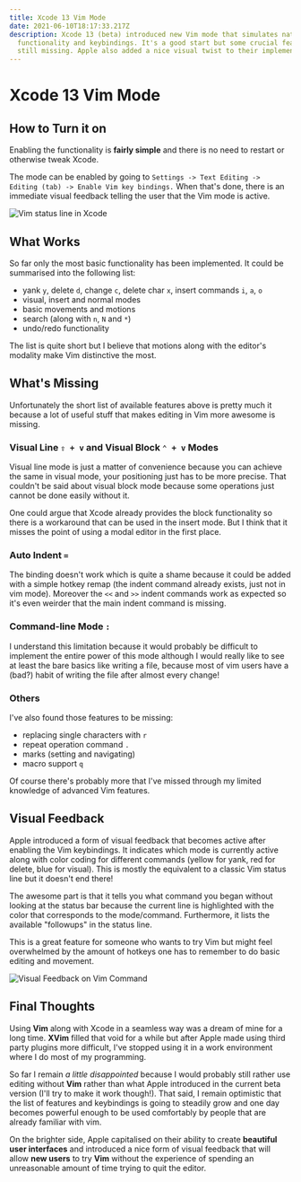 ```yaml
---
title: Xcode 13 Vim Mode
date: 2021-06-10T18:17:33.217Z
description: Xcode 13 (beta) introduced new Vim mode that simulates native Vim
  functionality and keybindings. It's a good start but some crucial features are
  still missing. Apple also added a nice visual twist to their implementation.
---
```

# Xcode 13 Vim Mode

## How to Turn it on

Enabling the functionality is **fairly simple** and there is no need to restart or otherwise tweak Xcode.

The mode can be enabled by going to `Settings -> Text Editing -> Editing (tab) -> Enable Vim key bindings.` When that's done, there is an immediate visual feedback telling the user that the Vim mode is active.

![Vim status line in Xcode](img/screenshot-2021-06-10-at-19.10.11.png "Vim Status Line in Xcode")

## What Works

So far only the most basic functionality has been implemented. It could be summarised into the following list:

* yank `y`, delete `d`, change `c`, delete char `x`, insert commands `i`, `a`, `o`
* visual, insert and normal modes
* basic movements and motions
* search (along with `n`, `N` and `*`)
* undo/redo functionality

The list is quite short but I believe that motions along with the editor's modality make Vim distinctive the most.

## What's Missing

Unfortunately the short list of available features above is pretty much it because a lot of useful stuff that makes editing in Vim more awesome is missing.

### Visual Line `⇧ + v` and Visual Block `⌃ + v` Modes

Visual line mode is just a matter of convenience because you can achieve the same in visual mode, your positioning just has to be more precise. That couldn't be said about visual block mode because some operations just cannot be done easily without it.

One could argue that Xcode already provides the block functionality so there is a workaround that can be used in the insert mode. But I think that it misses the point of using a modal editor in the first place.

### Auto Indent `=`

The binding doesn't work which is quite a shame because it could be added with a simple hotkey remap (the indent command already exists, just not in vim mode). Moreover the `<<` and `>>` indent commands work as expected so it's even weirder that the main indent command is missing.

### Command-line Mode `:`

I understand this limitation because it would probably be difficult to implement the entire power of this mode although I would really like to see at least the bare basics like writing a file, because most of vim users have a (bad?) habit of writing the file after almost every change!

### Others

I've also found those features to be missing:

* replacing single characters with `r`
* repeat operation command `.`
* marks (setting and navigating)
* macro support `q`

Of course there's probably more that I've missed through my limited knowledge of advanced Vim features.

## Visual Feedback

Apple introduced a form of visual feedback that becomes active after enabling the Vim keybindings. It indicates which mode is currently active along with color coding for different commands (yellow for yank, red for delete, blue for visual). This is mostly the equivalent to a classic Vim status line but it doesn't end there!

The awesome part is that it tells you what command you began without looking at the status bar because the current line is highlighted with the color that corresponds to the mode/command. Furthermore, it lists the available "followups" in the status line.

This is a great feature for someone who wants to try Vim but might feel overwhelmed by the amount of hotkeys one has to remember to do basic editing and movement.

![Visual Feedback on Vim Command](img/screenshot-2021-06-10-at-19.22.01.png "Visual Feedback after Beginning a Vim Command")

## Final Thoughts

Using **Vim** along with Xcode in a seamless way was a dream of mine for a long time. **XVim** filled that void for a while but after Apple made using third party plugins more difficult, I've stopped using it in a work environment where I do most of my programming.

So far I remain *a little disappointed* because I would probably still rather use editing without **Vim** rather than what Apple introduced in the current beta version (I'll try to make it work though!). That said, I remain optimistic that the list of features and keybindings is going to steadily grow and one day becomes powerful enough to be used comfortably by people that are already familiar with vim.

On the brighter side, Apple capitalised on their ability to create **beautiful user interfaces** and introduced a nice form of visual feedback that will allow **new users** to try **Vim** without the experience of spending an unreasonable amount of time trying to quit the editor.